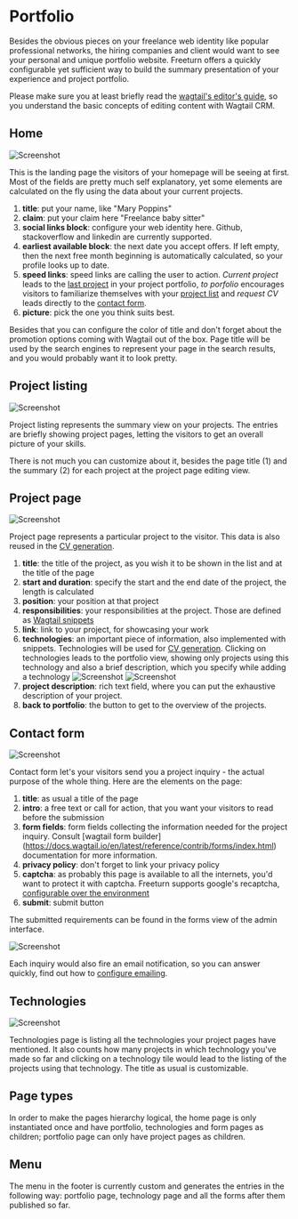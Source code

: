 # Portfolio

Besides the obvious pieces on your freelance web identity like popular professional networks, the hiring companies and
client would want to see your personal and unique portfolio website. Freeturn offers a quickly configurable yet
sufficient way to build the summary presentation of your experience and project portfolio.

Please make sure you at least briefly read the [wagtail's editor's guide](https://docs.wagtail.io/en/latest/editor_manual/index.html),
so you understand the basic concepts of editing content with Wagtail CRM.

## Home

![Screenshot](img/home.png)

This is the landing page the visitors of your homepage will be seeing at first. Most of the fields are pretty much self
explanatory, yet some elements are calculated on the fly using the data about your current projects.

1. **title**: put your name, like "Mary Poppins"
1. **claim**: put your claim here "Freelance baby sitter"
1. **social links block**: configure your web identity here. Github, stackoverflow and linkedin are currently supported.
1. **earliest available block**: the next date you accept offers. If left empty, then the next free month beginning is
automatically calculated, so your profile looks up to date.
1. **speed links**: speed links are calling the user to action. *Current project* leads to the [last project](#project-page)
in your project portfolio, *to porfolio* encourages visitors to familiarize themselves with your [project list](#projects-listing) and
*request CV* leads directly to the [contact form](#contact-form).
1. **picture**: pick the one you think suits best.


Besides that you can configure the color of title and don't forget about the promotion options coming with Wagtail out
of the box. Page title will be used by the search engines to represent your page in the search results, and you would
probably want it to look pretty.

## Project listing

![Screenshot](img/portfolio.png)

Project listing represents the summary view on your projects. The entries are briefly showing project pages,
letting the visitors to get an overall picture of your skills.

There is not much you can customize about it, besides the page title (1) and the summary (2) for each project at the
project page editing view.

## Project page

![Screenshot](img/project_page.png)

Project page represents a particular project to the visitor. This data is also reused in the [CV generation](crm.md#cvs).

1. **title**: the title of the project, as you wish it to be shown in the list and at the title of the page
1. **start and duration**: specify the start and the end date of the project, the length is calculated
1. **position**: your position at that project
1. **responsibilities**: your responsibilities at the project. Those are defined as [Wagtail snippets](https://docs.wagtail.io/en/latest/editor_manual/documents_images_snippets/snippets.html)
1. **link**: link to your project, for showcasing your work
1. **technologies**: an important piece of information, also implemented with snippets.
Technologies will be used for [CV generation](crm.md#cvs). Clicking on technologies leads to the portfolio view, showing
only projects using this technology and also a brief description, which you specify while adding a technology
![Screenshot](img/portfolio_filtered.png)
![Screenshot](img/add_technology.png)
1. **project description**: rich text field, where you can put the exhaustive description of your project.
1. **back to portfolio**: the button to get to the overview of the projects.

## Contact form

![Screenshot](img/contact_form.png)

Contact form let's your visitors send you a project inquiry - the actual purpose of the whole thing.
Here are the elements on the page:

1. **title**: as usual a title of the page
1. **intro**: a free text or call for action, that you want your visitors to read before the submission
1. **form fields**: form fields collecting the information needed for the project inquiry. Consult [wagtail form builder] (https://docs.wagtail.io/en/latest/reference/contrib/forms/index.html)
documentation for more information.
1. **privacy policy**: don't forget to link your privacy policy
1. **captcha**: as probably this page is available to all the internets, you'd want to protect it with captcha. Freeturn
supports google's recaptcha, [configurable over the environment](configuration.md#recaptcha)
1. **submit**: submit button

The submitted requirements can be found in the forms view of the admin interface.

![Screenshot](img/submissions.png)

Each inquiry would also fire an email
notification, so you can answer quickly, find out how to [configure emailing](configuration.md#email).

## Technologies

![Screenshot](img/technologies.png)

Technologies page is listing all the technologies your project pages have mentioned. It also counts how many projects
in which technology you've made so far and clicking on a technology tile would lead to the listing of the projects
using that technology. The title as usual is customizable.


## Page types

In order to make the pages hierarchy logical, the home page is only instantiated once and have portfolio, technologies
and form pages as children; portfolio page can only have project pages as children.

## Menu

The menu in the footer is currently custom and generates the entries in the following way: portfolio page,
technology page and all the forms after them published so far.
